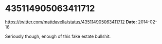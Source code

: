 # 435114905063411712
https://twitter.com/mattdavella/status/435114905063411712
**Date:** 2014-02-16

Seriously though, enough of this fake estate bullshit.
